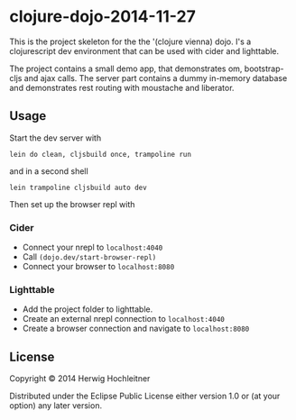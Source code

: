 # clojure-dojo-2014-11-27

This is the project skeleton for the the '(clojure vienna) dojo.
I's a clojurescript dev environment that can be used with cider and lighttable.

The project contains a small demo app, that demonstrates om, bootstrap-cljs and ajax calls.
The server part contains a dummy in-memory database and demonstrates rest routing with moustache
and liberator.

## Usage
Start the dev server with

    lein do clean, cljsbuild once, trampoline run

and in a second shell

    lein trampoline cljsbuild auto dev

Then set up the browser repl with

### Cider
- Connect your nrepl to `localhost:4040`
- Call `(dojo.dev/start-browser-repl)`
- Connect your browser to `localhost:8080`

### Lighttable
- Add the project folder to lighttable.
- Create an external nrepl connection to `localhost:4040`
- Create a browser connection and navigate to `localhost:8080`

## License

Copyright © 2014 Herwig Hochleitner

Distributed under the Eclipse Public License either version 1.0 or (at
your option) any later version.

